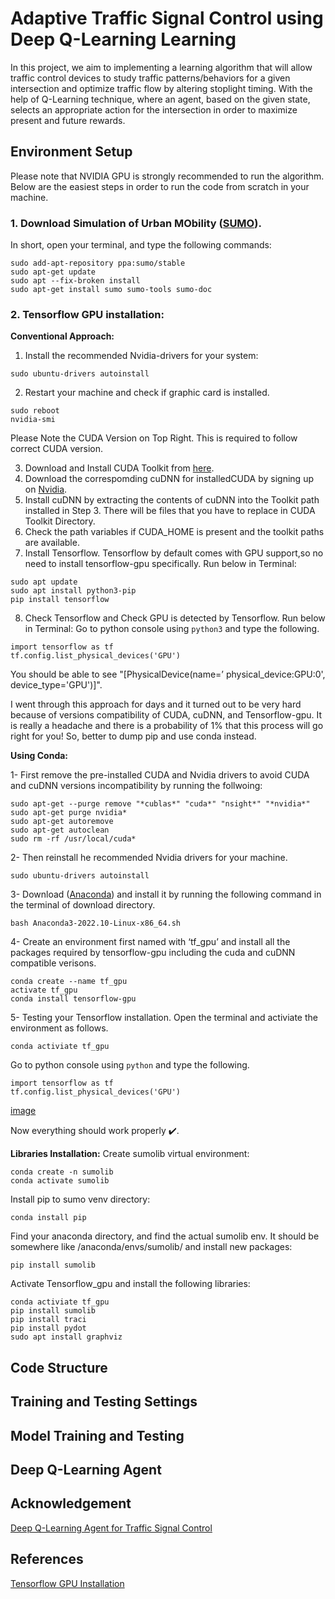 # Adaptive Traffic Signal Control using Deep Q-Learning Learning
In this project, we aim to implementing a learning algorithm that will allow traffic control devices to study traffic patterns/behaviors for a given intersection and optimize traffic flow by altering stoplight timing. With the help of Q-Learning technique, where an agent, based on the given state, selects an appropriate action for the intersection in order to maximize present and future rewards. 

## Environment Setup 
Please note that NVIDIA GPU is strongly recommended to run the algorithm. Below are the easiest steps in order to run the code from scratch in your machine.

### 1. Download Simulation of Urban MObility ([SUMO](https://www.dlr.de/ts/en/desktopdefault.aspx/tabid-9883/16931_read-41000/)). 
In short, open your terminal, and type the following commands:
    
    sudo add-apt-repository ppa:sumo/stable
    sudo apt-get update
    sudo apt --fix-broken install
    sudo apt-get install sumo sumo-tools sumo-doc
    
### 2. Tensorflow GPU installation:

**Conventional Approach:**

1. Install the recommended Nvidia-drivers for your system:
```
sudo ubuntu-drivers autoinstall
```
2. Restart your machine and check if graphic card is installed.
```
sudo reboot
nvidia-smi
```
Please Note the CUDA Version on Top Right. This is required to follow correct CUDA version.

3. Download and Install CUDA Toolkit from [here](https://developer.nvidia.com/cuda-toolkit-archive).
4. Download the correspomding cuDNN for installedCUDA by signing up on [Nvidia](https://developer.nvidia.com/rdp/cudnn-archive#a-collapse804-110).
5. Install cuDNN by extracting the contents of cuDNN into the Toolkit path installed in Step 3. There will be files that you have to replace in CUDA Toolkit Directory.
6. Check the path variables if CUDA_HOME is present and the toolkit paths are available.
7. Install Tensorflow. Tensorflow by default comes with GPU support,so no need to install tensorflow-gpu specifically. Run below in Terminal:
```
sudo apt update
sudo apt install python3-pip
pip install tensorflow
```
8. Check Tensorflow and Check GPU is detected by Tensorflow. Run below in Terminal:
Go to python console using ```python3``` and type the following.
```
import tensorflow as tf
tf.config.list_physical_devices('GPU')
```
You should be able to see "[PhysicalDevice(name=’ physical_device:GPU:0', device_type='GPU')]".
    
I went through this approach for days and it turned out to be very hard because of versions compatibility of CUDA, cuDNN, and Tensorflow-gpu. It is really a headache and there is a probability of 1% that this process will go right for you!
So, better to dump pip and use conda instead.

**Using Conda:**

1- First remove the pre-installed CUDA and Nvidia drivers to avoid CUDA and cuDNN versions incompatibility by running the follwoing: 
```
sudo apt-get --purge remove "*cublas*" "cuda*" "nsight*" "*nvidia*"
sudo apt-get purge nvidia*
sudo apt-get autoremove
sudo apt-get autoclean
sudo rm -rf /usr/local/cuda*
```
2- Then reinstall he recommended Nvidia drivers for your machine.
```
sudo ubuntu-drivers autoinstall
```
3- Download ([Anaconda](https://www.anaconda.com/distribution/#download-section)) and install it by running the following command in the terminal of download directory. 
```
bash Anaconda3-2022.10-Linux-x86_64.sh
```
4- Create an environment first named with ‘tf_gpu’ and install all the packages required by tensorflow-gpu including the cuda and cuDNN compatible verisons.
```
conda create --name tf_gpu
activate tf_gpu
conda install tensorflow-gpu
```
5- Testing your Tensorflow installation. Open the terminal and activiate the environment as follows.
```
conda activiate tf_gpu
```
Go to python console using ```python``` and type the following.
```
import tensorflow as tf
tf.config.list_physical_devices('GPU')
```
[image](https://user-images.githubusercontent.com/90580636/200052029-8d836cd7-3a00-40a7-b2d5-689d9351e5f5.png)

Now everything should work properly ✔️.

**Libraries Installation:**
Create sumolib virtual environment:
```
conda create -n sumolib
conda activate sumolib
```
Install pip to sumo venv directory:
```
conda install pip
```
Find your anaconda directory, and find the actual sumolib env. It should be somewhere like /anaconda/envs/sumolib/ and 
install new packages:
```
pip install sumolib
```
Activate Tensorflow_gpu and install the following libraries:
```
conda activiate tf_gpu
pip install sumolib
pip install traci
pip install pydot
sudo apt install graphviz
```

## Code Structure

## Training and Testing Settings

## Model Training and Testing

## Deep Q-Learning Agent 

## Acknowledgement
[Deep Q-Learning Agent for Traffic Signal Control](https://github.com/AndreaVidali/Deep-QLearning-Agent-for-Traffic-Signal-Control)

## References
[Tensorflow GPU Installation](https://towardsdatascience.com/tensorflow-gpu-installation-made-easy-use-conda-instead-of-pip-52e5249374bc)


    
    
    
